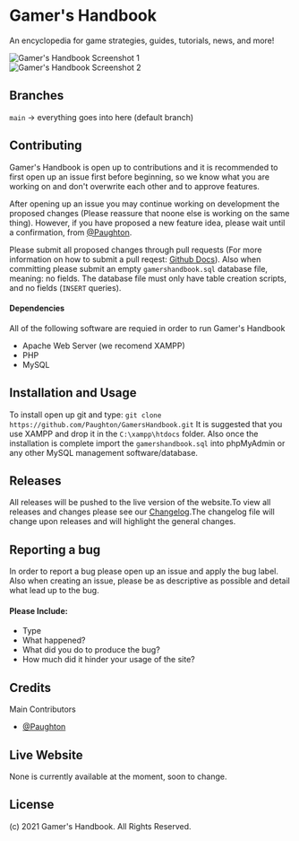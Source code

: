 # Gamer's Handbook
An encyclopedia for game strategies, guides, tutorials, news, and more!

<img alt="Gamer's Handbook Screenshot 1" src="https://github.com/Paughton/GamersHandbook/blob/main/images/webscreenshot1.png"><br>
<img alt="Gamer's Handbook Screenshot 2" src="https://github.com/Paughton/GamersHandbook/blob/main/images/webscreenshot2.PNG">

## Branches
`main` -> everything goes into here (default branch)

## Contributing
Gamer's Handbook is open up to contributions and it is recommended to first open up an issue first before beginning, so we know what you are working on and don't overwrite each other and to approve features.

After opening up an issue you may continue working on development the proposed changes (Please reassure that noone else is working on the same thing). However, if you have proposed a new feature idea, please wait until a confirmation, from [@Paughton](https://github.com/Paughton/).

Please submit all proposed changes through pull requests (For more information on how to submit a pull reqest: [Github Docs](https://docs.github.com/en/github/collaborating-with-pull-requests/proposing-changes-to-your-work-with-pull-requests/creating-a-pull-request)). Also when committing please submit an empty `gamershandbook.sql` database file, meaning: no fields. The database file must only have table creation scripts, and no fields (`INSERT` queries).

#### Dependencies
All of the following software are requied in order to run Gamer's Handbook
- Apache Web Server (we recomend XAMPP)
- PHP
- MySQL

## Installation and Usage
To install open up git and type: `git clone https://github.com/Paughton/GamersHandbook.git`
It is suggested that you use XAMPP and drop it in the `C:\xampp\htdocs` folder. Also once the installation is complete import the `gamershandbook.sql` into phpMyAdmin or any other MySQL management software/database.

## Releases
All releases will be pushed to the live version of the website.To view all releases and changes please see our [Changelog](https://github.com/Paughton/GamersHandbook/blob/main/CHANGELOG.md).The changelog file will change upon releases and will highlight the general changes.

## Reporting a bug
In order to report a bug please open up an issue and apply the bug label. Also when creating an issue, please be as descriptive as possible and detail what lead up to the bug.

#### Please Include:
- Type
- What happened?
- What did you do to produce the bug?
- How much did it hinder your usage of the site?

## Credits
Main Contributors
- [@Paughton](https://github.com/Paughton/)

## Live Website
None is currently available at the moment, soon to change.

## License
(c) 2021 Gamer's Handbook. All Rights Reserved.